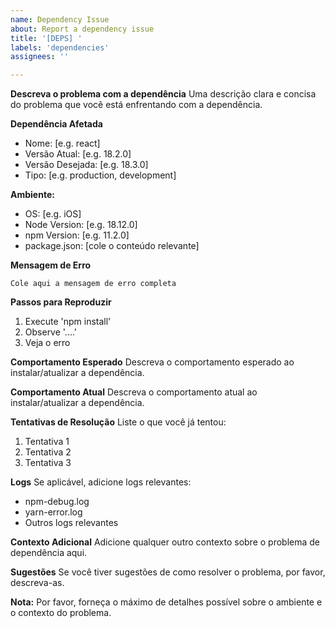 ```yaml
---
name: Dependency Issue
about: Report a dependency issue
title: '[DEPS] '
labels: 'dependencies'
assignees: ''

---
```


**Descreva o problema com a dependência**
Uma descrição clara e concisa do problema que você está enfrentando com a dependência.

**Dependência Afetada**
- Nome: [e.g. react]
- Versão Atual: [e.g. 18.2.0]
- Versão Desejada: [e.g. 18.3.0]
- Tipo: [e.g. production, development]

**Ambiente:**
 - OS: [e.g. iOS]
 - Node Version: [e.g. 18.12.0]
 - npm Version: [e.g. 11.2.0]
 - package.json: [cole o conteúdo relevante]

**Mensagem de Erro**
```
Cole aqui a mensagem de erro completa
```

**Passos para Reproduzir**
1. Execute 'npm install'
2. Observe '....'
3. Veja o erro

**Comportamento Esperado**
Descreva o comportamento esperado ao instalar/atualizar a dependência.

**Comportamento Atual**
Descreva o comportamento atual ao instalar/atualizar a dependência.

**Tentativas de Resolução**
Liste o que você já tentou:
1. Tentativa 1
2. Tentativa 2
3. Tentativa 3

**Logs**
Se aplicável, adicione logs relevantes:
- npm-debug.log
- yarn-error.log
- Outros logs relevantes

**Contexto Adicional**
Adicione qualquer outro contexto sobre o problema de dependência aqui.

**Sugestões**
Se você tiver sugestões de como resolver o problema, por favor, descreva-as.

**Nota:**
Por favor, forneça o máximo de detalhes possível sobre o ambiente e o contexto do problema. 